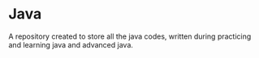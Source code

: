 # Java
A repository created to store all the java codes, written during practicing and learning java and advanced java.
